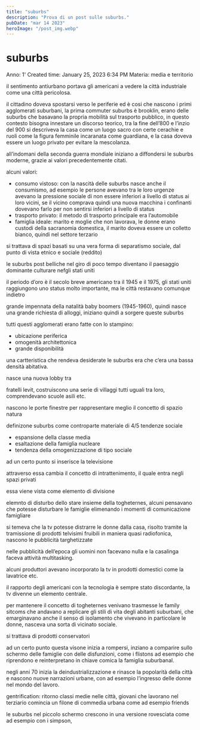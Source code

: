 ```yaml
---
title: "suburbs"
description: "Prova di un post sulle suburbs."
pubDate: "mar 14 2023"
heroImage: "/post_img.webp"
---
```


# suburbs

Anno: 1'
Created time: January 25, 2023 6:34 PM
Materia: media e territorio

il sentimento antiurbano portava gli americani a vedere la città industriale come una città pericolosa.

il cittadino doveva spostarsi verso le periferie ed è cosi che nascono i primi agglomerati suburbani, la prima commuter suburbs è brooklin, erano delle suburbs che basavano la propria mobilità sul trasporto pubblico, in questo contesto bisogna innestare un discorso teorico, tra la fine dell’800 e l’inzio del 900 si descriveva la casa come un luogo sacro con certe cerachie e ruoli come la figura femminile incaranata come guardiana, e la casa doveva essere un luogo privato per evitare la mescolanza.

all’indomani della seconda guerra mondiale iniziano a diffondersi le suburbs moderne, grazie ai valori precedentemente citati.

alcuni valori:

- consumo vistoso: con la nascità delle suburbs nasce anche il consumismo, ad esempio le persone avevano tra le loro urgenze avevano la pressione sociale di non essere inferiori a livello di status ai loro vicini, se il vicino comprava quindi una nuova macchina i confinanti dovevano farlo per non sentirsi inferiori a livello di status
- trasporto privato: il metodo di trasporto principale era l’automobile
- famiglia ideale: marito e moglie che non lavorava, le donne erano custodi della sacranomia domestica, il marito doveva essere un colletto bianco, quindi nel settore terzario

si trattava di spazi basati su una vera forma di separatismo sociale, dal punto di vista etnico e sociale (reddito)

le suburbs post belliche nel giro di poco tempo diventano il paesaggio dominante culturare nefgli stati uniti

il periodo d’oro è il secolo breve americano tra il 1945 e il 1975, gli stati uniti raggiungono uno status molto importante, ma le città restavano comunque indietro 

grande impennata della natalità baby boomers (1945-1960), quindi nasce una grande richiesta di alloggi, iniziano quindi a sorgere queste suburbs

tutti questi agglomerati erano fatte con lo stampino:

- ubicazione periferica
- omogenità architettonica
- grande disponibilità

 una cartteristica che rendeva desiderate le suburbs era che c’era una bassa densità abitativa.

nasce una nuova lobby tra

fratelli levit, costruiscono una serie di villaggi tutti uguali tra loro, comprendevano scuole asili etc.

nascono le porte finestre per rappresentare meglio il concetto di spazio natura

definizone suburbs come controparte materiale di 4/5 tendenze sociale

- espansione della classe media
- esaltazione della famiglia nucleare
- tendenza della omogenizzazione di tipo sociale

ad un certo punto si inserisce la televisione

attraverso essa cambia il concetto di intrattenimento, il quale entra negli spazi privati

essa viene vista come elemento di divisione

elemnto di disturbo dello stare insieme della togheternes, alcuni pensavano che potesse disturbare le famiglie elimenando i momenti di comunicazione famigliare

si temeva che la tv potesse distrarre le donne dalla casa, risolto tramite la tramissione di prodotti telvisimi fruibili in maniera quasi radiofonica, nascono le pubblicità targhetizzate 

nelle pubblicità dell’epoca gli uomini non facevano nulla e la casalinga faceva attività multitasking.

alcuni produttori avevano incorporato la tv in prodotti domestici come la lavatrice etc.

il rapporto degli americani con la tecnologia è sempre stato discordante, la tv divenne un elemento centrale.

per mantenere il concetto di togheternes venivano trasmesse le family sitcoms che andavano a replicare gli stili di vita degli abitanti suburbani, che emarginavano anche il senso di isolamento che vivevano in particolare le donne, nasceva una sorta di vicinato sociale.

si trattava di prodotti conservatori 

ad un certo punto questa visone inizia a rompersi, inziano a comparire sullo schermo delle famiglie con delle disfunzioni, come i flistons ad esempio che riprendono e reinterpretano in chiave comica la famiglia suburbanal.

negli anni 70 inizia la deindustrializzazione e rinasce la popolarità della città e nascono nuove narrazioni urbane, con ad esempio l’ingresso delle donne nel mondo del lavoro.

gentrification: ritorno classi medie nelle città, giovani che lavorano nel terziario comincia un filone di commedia urbana come ad esempio friends 

le suburbs nel piccolo schermo crescono in una versione rovesciata come ad esempio con i simpson,